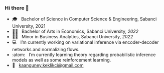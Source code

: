 ### Hi there 👋

* :mortar_board: &nbsp; Bachelor of Science in Computer Science & Engineering, Sabanci University, 2021
* 🧑‍🎓 &nbsp; Bachelor of Arts in Economics, Sabanci University, *2022*
* 🧑‍🎓 &nbsp; Minor in Business Analytics, Sabanci University, *2022*
* 💻  &nbsp; I’m currently working on variational inference via encoder-decoder
networks and normalizing flows.
* :atom: &nbsp; I’m currently learning theory regarding probabilistic inference models as well as some reinforcement learning.
* 📧  &nbsp; kaanguney.keklikci@gmail.com
